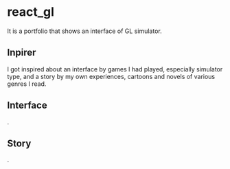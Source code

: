 # react_gl

It is a portfolio that shows an interface of GL simulator.

## Inpirer

I got inspired about an interface by games I had played, especially simulator type, and a story by my own experiences, cartoons and novels of various genres I read.

## Interface

.

## Story

.
